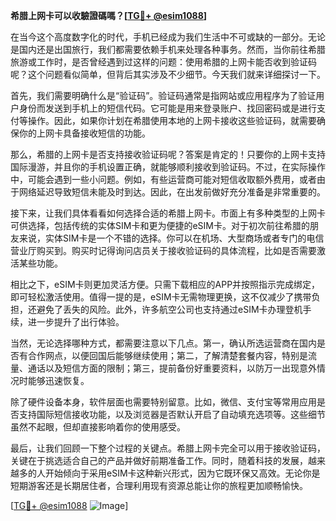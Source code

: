 **希腊上网卡可以收驗證碼嗎？[[TG💪+ @esim1088](https://t.me/s/esim1088)]**

在当今这个高度数字化的时代，手机已经成为我们生活中不可或缺的一部分。无论是国内还是出国旅行，我们都需要依赖手机来处理各种事务。然而，当你前往希腊旅游或工作时，是否曾经遇到过这样的问题：使用希腊的上网卡能否收到验证码呢？这个问题看似简单，但背后其实涉及不少细节。今天我们就来详细探讨一下。

首先，我们需要明确什么是“验证码”。验证码通常是指网站或应用程序为了验证用户身份而发送到手机上的短信代码。它可能是用来登录账户、找回密码或是进行支付等操作。因此，如果你计划在希腊使用本地的上网卡接收这些验证码，就需要确保你的上网卡具备接收短信的功能。

那么，希腊的上网卡是否支持接收验证码呢？答案是肯定的！只要你的上网卡支持国际漫游，并且你的手机设置正确，就能够顺利接收到验证码。不过，在实际操作中，可能会遇到一些小问题。例如，有些运营商可能对短信收取额外费用，或者由于网络延迟导致短信未能及时到达。因此，在出发前做好充分准备是非常重要的。

接下来，让我们具体看看如何选择合适的希腊上网卡。市面上有多种类型的上网卡可供选择，包括传统的实体SIM卡和更为便捷的eSIM卡。对于初次前往希腊的朋友来说，实体SIM卡是一个不错的选择。你可以在机场、大型商场或者专门的电信营业厅购买到。购买时记得询问店员关于接收验证码的具体流程，比如是否需要激活某些功能。

相比之下，eSIM卡则更加灵活方便。只需下载相应的APP并按照指示完成绑定，即可轻松激活使用。值得一提的是，eSIM卡无需物理更换，这不仅减少了携带负担，还避免了丢失的风险。此外，许多航空公司也支持通过eSIM卡办理登机手续，进一步提升了出行体验。

当然，无论选择哪种方式，都需要注意以下几点。第一，确认所选运营商在国内是否有合作网点，以便回国后能够继续使用；第二，了解清楚套餐内容，特别是流量、通话以及短信方面的限制；第三，提前备份好重要资料，以防万一出现意外情况时能够迅速恢复。

除了硬件设备本身，软件层面也需要特别留意。比如，微信、支付宝等常用应用是否支持国际短信接收功能，以及浏览器是否默认开启了自动填充选项等。这些细节虽然不起眼，但却直接影响着你的使用感受。

最后，让我们回顾一下整个过程的关键点。希腊上网卡完全可以用于接收验证码，关键在于挑选适合自己的产品并做好前期准备工作。同时，随着科技的发展，越来越多的人开始倾向于采用eSIM卡这种新兴形式，因为它既环保又高效。无论你是短期游客还是长期居住者，合理利用现有资源总能让你的旅程更加顺畅愉快。

[[TG💪+ @esim1088](https://t.me/s/esim1088) ![Image](https://i.postimg.cc/4NQfJmqS/Snipaste-2025-05-13-00-14-12.png)]